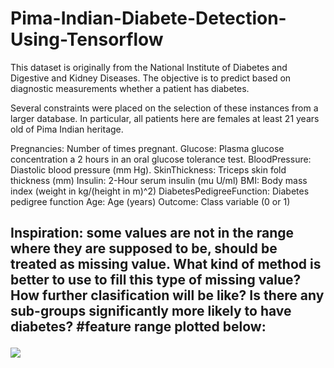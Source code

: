 # Pima-Indian-Diabete-Detection-Using-Tensorflow

This dataset is originally from the National Institute of Diabetes and Digestive and Kidney Diseases. The objective is to predict based on diagnostic measurements whether a patient has diabetes.

Several constraints were placed on the selection of these instances from a larger database. In particular, all patients here are females at least 21 years old of Pima Indian heritage.

Pregnancies: Number of times pregnant.
Glucose: Plasma glucose concentration a 2 hours in an oral glucose tolerance test.
BloodPressure: Diastolic blood pressure (mm Hg).
SkinThickness: Triceps skin fold thickness (mm)
Insulin: 2-Hour serum insulin (mu U/ml)
BMI: Body mass index (weight in kg/(height in m)^2)
DiabetesPedigreeFunction: Diabetes pedigree function
Age: Age (years)
Outcome: Class variable (0 or 1)
<h2>Inspiration:
some values are not in the range where they are supposed to be, should be treated as missing value.
What kind of method is better to use to fill this type of missing value? How further clasification will be like?
Is there any sub-groups significantly more likely to have diabetes?
#feature range plotted below:

![](image/pima.png)

